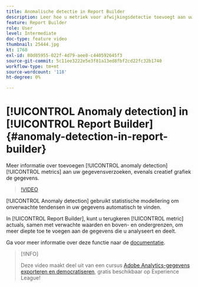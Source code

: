 ```yaml
---
title: Anomalische detectie in Report Builder
description: Leer hoe u metriek voor afwijkingsdetectie toevoegt aan uw gegevensaanvragen en de gegevens creatief weergeeft.
feature: Report Builder
role: User
level: Intermediate
doc-type: feature video
thumbnail: 25444.jpg
kt: 1768
exl-id: 80d85955-022f-4d79-aee8-c440592645f3
source-git-commit: 5c11ee3222e5e3f81a13ed8fbf2cd22fc32b1740
workflow-type: tm+mt
source-wordcount: '118'
ht-degree: 0%

---
```


# [!UICONTROL Anomaly detection] in [!UICONTROL Report Builder] {#anomaly-detection-in-report-builder}

Meer informatie over toevoegen [!UICONTROL anomaly detection] [!UICONTROL metrics] aan uw gegevensverzoeken, evenals creatief grafiek de gegevens.

>[!VIDEO](https://video.tv.adobe.com/v/23543/?quality=12)

[!UICONTROL Anomaly detection] gebruikt statistische modellering om onverwachte tendensen in uw gegevens automatisch te vinden.

In [!UICONTROL Report Builder], kunt u terugkeren [!UICONTROL metric] actuals, samen met verwachte waarden en boven- en ondergrenzen, om meer diepte toe te voegen aan de gegevens die u analyseert en deelt.

Ga voor meer informatie over deze functie naar de [documentatie](https://experienceleague.adobe.com/docs/analytics/analyze/analysis-workspace/virtual-analyst/anomaly-detection/statistics-anomaly-detection.html?lang=en).

>[!INFO]
>
> Deze video maakt deel uit van een cursus [Adobe Analytics-gegevens exporteren en democratiseren](https://experienceleague.adobe.com/?recommended=Analytics-A-1-2022.1.democratizing), gratis beschikbaar op Experience League!